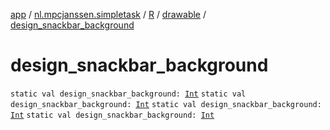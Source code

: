 [app](../../../index.md) / [nl.mpcjanssen.simpletask](../../index.md) / [R](../index.md) / [drawable](index.md) / [design_snackbar_background](.)

# design_snackbar_background

`static val design_snackbar_background: `[`Int`](https://kotlinlang.org/api/latest/jvm/stdlib/kotlin/-int/index.html)
`static val design_snackbar_background: `[`Int`](https://kotlinlang.org/api/latest/jvm/stdlib/kotlin/-int/index.html)
`static val design_snackbar_background: `[`Int`](https://kotlinlang.org/api/latest/jvm/stdlib/kotlin/-int/index.html)
`static val design_snackbar_background: `[`Int`](https://kotlinlang.org/api/latest/jvm/stdlib/kotlin/-int/index.html)